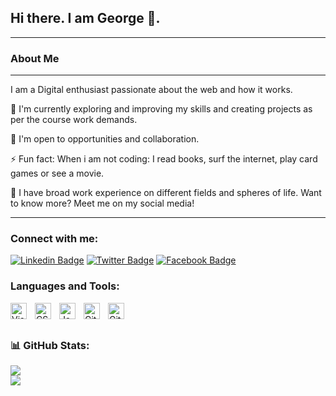 ## Hi there. I am George 👋.
---
 ### About Me
---

I am a  Digital enthusiast passionate about the web and how it works.

🌱 I'm currently exploring and improving my skills and creating projects as per the course work demands. <br>

🤝 I'm open to opportunities and collaboration. <br>

⚡ Fun fact: When i am not coding: I read books, surf the internet, play card games or see a movie.

🔭 I have broad work experience on different fields and spheres of life. Want to know more? Meet me on my social media!

---

### Connect with me:

[![Linkedin Badge](https://img.shields.io/badge/LinkedIn-0077B5?style=for-the-badge&logo=linkedin&logoColor=white)](https://www.linkedin.com/in/aligeorge/) [![Twitter Badge](https://img.shields.io/badge/Twitter-1DA1F2?style=for-the-badge&logo=twitter&logoColor=white)](https://twitter.com/AliGeor58937363) [![Facebook Badge](https://img.shields.io/badge/Facebook-1877F2?style=for-the-badge&logo=facebook&logoColor=white)](https://www.facebook.com/el.bona94) 

### Languages and Tools:

<img align="left" alt="Visual Studio Code" width="26px" src="https://cdn.jsdelivr.net/gh/devicons/devicon/icons/vscode/vscode-original.svg" style="padding-right:10px;" />
<img align="left" alt="CSS3" width="26px" src="https://cdn.jsdelivr.net/gh/devicons/devicon/icons/css3/css3-original.svg" style="padding-right:10px;" />
<img align="left" alt="JavaScript" width="26px" src="https://cdn.jsdelivr.net/gh/devicons/devicon/icons/javascript/javascript-original.svg" style="padding-right:10px;" />
<img align="left" alt="Git" width="26px" src="https://cdn.jsdelivr.net/gh/devicons/devicon/icons/git/git-original.svg" style="padding-right:10px;" />
<img align="left" alt="GitHub" width="26px" src="https://user-images.githubusercontent.com/3369400/139447912-e0f43f33-6d9f-45f8-be46-2df5bbc91289.png" style="padding-right:10px;" />
<br/><br/>

### 📊 GitHub Stats:

![](https://github-readme-streak-stats.herokuapp.com/?user=Mogle7Arkad&theme=radical&hide_border=true)<br/>
![](https://github-readme-stats.vercel.app/api/top-langs/?username=tennjugu&theme=radical&hide_border=true&include_all_commits=true&count_private=true&layout=compact)
<!--
**Mogle7Arkad/Mogle7Arkad** is a ✨ _special_ ✨ repository because its `README.md` (this file) appears on your GitHub profile.

Here are some ideas to get you started:

- 🔭 I’m currently working on ...
- 🌱 I’m currently learning ...
- 👯 I’m looking to collaborate on ...
- 🤔 I’m looking for help with ...
- 💬 Ask me about ...
- 📫 How to reach me: ...
- 😄 Pronouns: ...
- ⚡ Fun fact: ...
-->

